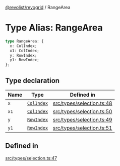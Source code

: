 [@revolist/revogrid](README.md) / RangeArea

# Type Alias: RangeArea

```ts
type RangeArea: {
  x: ColIndex;
  x1: ColIndex;
  y: RowIndex;
  y1: RowIndex;
};
```

## Type declaration

| Name | Type | Defined in |
| ------ | ------ | ------ |
| `x` | [`ColIndex`](TypeAlias.ColIndex.md) | [src/types/selection.ts:48](https://github.com/revolist/revogrid/blob/b102ae971c99d2b260b571c48c9b2f785d580474/src/types/selection.ts#L48) |
| `x1` | [`ColIndex`](TypeAlias.ColIndex.md) | [src/types/selection.ts:50](https://github.com/revolist/revogrid/blob/b102ae971c99d2b260b571c48c9b2f785d580474/src/types/selection.ts#L50) |
| `y` | [`RowIndex`](TypeAlias.RowIndex.md) | [src/types/selection.ts:49](https://github.com/revolist/revogrid/blob/b102ae971c99d2b260b571c48c9b2f785d580474/src/types/selection.ts#L49) |
| `y1` | [`RowIndex`](TypeAlias.RowIndex.md) | [src/types/selection.ts:51](https://github.com/revolist/revogrid/blob/b102ae971c99d2b260b571c48c9b2f785d580474/src/types/selection.ts#L51) |

## Defined in

[src/types/selection.ts:47](https://github.com/revolist/revogrid/blob/b102ae971c99d2b260b571c48c9b2f785d580474/src/types/selection.ts#L47)
